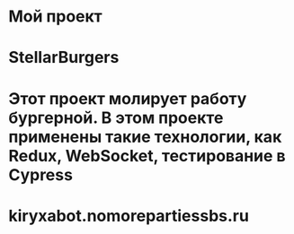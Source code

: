 # Мой проект
# StellarBurgers
# Этот проект молирует работу бургерной. В этом проекте применены такие технологии, как Redux, WebSocket, тестирование в Cypress
# kiryxabot.nomorepartiessbs.ru 

